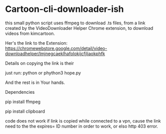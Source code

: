 # Cartoon-cli-downloader-ish
this small python script uses ffmpeg to download .ts files, from a link created by the VideoDownloader Helper Chrome extension, to download videos from kimcartoon.

Her's the link to the Extension: https://chromewebstore.google.com/detail/video-downloadhelper/lmjnegcaeklhafolokijcfjliaokphfk

Details on copying the link is their

just run:
python or phython3 hope.py

And the rest is in Your hands.

Dependencies

pip install ffmpeg

pip install clipboard

code does not work if link is copied while connected to a vpn, cause the link need to the the expires= ID number in order to work, or elso http 403 error.


